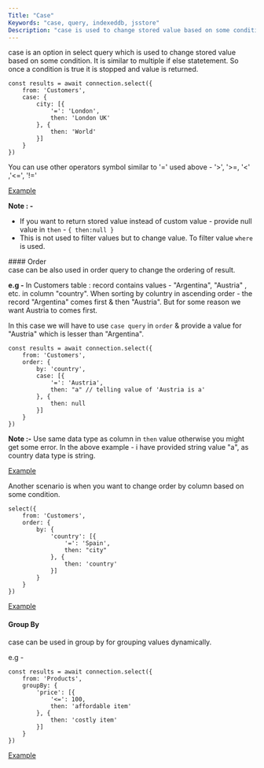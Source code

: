 ```yaml
---
Title: "Case"
Keywords: "case, query, indexeddb, jsstore"
Description: "case is used to change stored value based on some condition."
---
```


case is an option in select query which is used to change stored value based on some condition. It is similar to multiple if else statetement. So once a condition is true it is stopped and value is returned.

```
const results = await connection.select({
    from: 'Customers',
    case: {
        city: [{
            '=': 'London',
            then: 'London UK'
        }, {
            then: 'World'
        }]
    }
})
```
You can use other operators symbol similar to '=' used above - '>', '>=, '<' ,'<=', '!='

<p class="margin-top-40px text-center">
    <a class="btn info" target="_blank" href="https://ujjwalguptaofficial.github.io/idbstudio/?db=Demo&query=select(%7B%0A%20%20%20%20from%3A%20'Customers'%2C%0A%20%20%20%20case%3A%20%7B%0A%20%20%20%20%20%20%20%20city%3A%20%5B%7B%0A%20%20%20%20%20%20%20%20%20%20%20%20'%3D'%3A%20'London'%2C%0A%20%20%20%20%20%20%20%20%20%20%20%20then%3A%20'London%20UK'%0A%20%20%20%20%20%20%20%20%7D%2C%20%7B%0A%20%20%20%20%20%20%20%20%20%20%20%20then%3A%20'World'%0A%20%20%20%20%20%20%20%20%7D%5D%0A%20%20%20%20%7D%0A%7D)">Example</a>
</p>

**Note : -** 

* If you want to return stored value instead of custom value - provide null value in `then` - `{ then:null }` 
* This is not used to filter values but to change value. To filter value `where` is used.

<div class="mt-20px top-border mb-20px"></div>
#### Order
<br>
case can be also used in order query to change the ordering of result.

**e.g -** In Customers table : record contains values -  "Argentina", "Austria" , etc. in column "country". When sorting by coluntry in ascending order - the record "Argentina" comes first & then "Austria". But for some reason we want Austria to comes first.

In this case we will have to use `case query` in `order` & provide a value for "Austria" which is lesser than "Argentina".

```
const results = await connection.select({
    from: 'Customers',
    order: {
        by: 'country',
        case: [{
            '=': 'Austria',
            then: "a" // telling value of 'Austria is a'
        }, {
            then: null
        }]
    }
})
```

**Note :-** Use same data type as column in `then` value otherwise you might get some error. In the above example - i have provided string value "a", as country data type is string.
<p class="text-center">
    <a class="btn info" target="_blank" href="https://ujjwalguptaofficial.github.io/idbstudio/?db=Demo&query=select(%7B%0A%20%20%20%20from%3A%20'Customers'%2C%0A%20%20%20%20limit%3A%2010%2C%0A%20%20%20%20order%3A%20%7B%0A%20%20%20%20%20%20%20%20by%3A%20'country'%2C%0A%20%20%20%20%20%20%20%20case%3A%20%5B%7B%0A%20%20%20%20%20%20%20%20%20%20%20%20'%3D'%3A%20'Austria'%2C%0A%20%20%20%20%20%20%20%20%20%20%20%20then%3A%20%22a%22%0A%20%20%20%20%20%20%20%20%7D%2C%20%7B%0A%20%20%20%20%20%20%20%20%20%20%20%20then%3A%20null%0A%20%20%20%20%20%20%20%20%7D%5D%0A%20%20%20%20%7D%0A%7D)">Example</a>
</p>

Another scenario is when you want to change order by column based on some condition. 

```
select({
    from: 'Customers',
    order: {
        by: {
            'country': [{
                '=': 'Spain',
                then: "city"
            }, {
                then: 'country'
            }]
        }
    }
})
```

<p class="margin-top-40px text-center">
    <a class="btn info" target="_blank" href="https://ujjwalguptaofficial.github.io/idbstudio/?db=Demo&query=select(%7B%0A%20%20%20%20from%3A%20'Customers'%2C%0A%20%20%20%20order%3A%20%7B%0A%20%20%20%20%20%20%20%20by%3A%20%7B%0A%20%20%20%20%20%20%20%20%20%20%20%20'country'%3A%20%5B%7B%0A%20%20%20%20%20%20%20%20%20%20%20%20%20%20%20%20'%3D'%3A%20'Spain'%2C%0A%20%20%20%20%20%20%20%20%20%20%20%20%20%20%20%20then%3A%20%22city%22%0A%20%20%20%20%20%20%20%20%20%20%20%20%7D%2C%20%7B%0A%20%20%20%20%20%20%20%20%20%20%20%20%20%20%20%20then%3A%20'country'%0A%20%20%20%20%20%20%20%20%20%20%20%20%7D%5D%0A%20%20%20%20%20%20%20%20%7D%0A%20%20%20%20%7D%0A%7D)">Example</a>
</p>

#### Group By

case can be used in group by for grouping values dynamically.

e.g - 

```
const results = await connection.select({
    from: 'Products',
    groupBy: {
        'price': [{
            '<=': 100,
            then: 'affordable item'
        }, {
            then: 'costly item'
        }]
    }
})
```

<p class="margin-top-40px text-center">
    <a class="btn info" target="_blank" href="https://ujjwalguptaofficial.github.io/idbstudio/?db=Demo&query=select(%7B%0A%20%20%20%20from%3A%20'Products'%2C%0A%20%20%20%20groupBy%3A%20%7B%0A%20%20%20%20%20%20%20%20'price'%3A%20%5B%7B%0A%20%20%20%20%20%20%20%20%20%20%20%20'%3C%3D'%3A%20100%2C%0A%20%20%20%20%20%20%20%20%20%20%20%20then%3A%20'affordable%20item'%0A%20%20%20%20%20%20%20%20%7D%2C%20%7B%0A%20%20%20%20%20%20%20%20%20%20%20%20then%3A%20'costly%20item'%0A%20%20%20%20%20%20%20%20%7D%5D%0A%20%20%20%20%7D%0A%7D)">Example</a>
</p>
